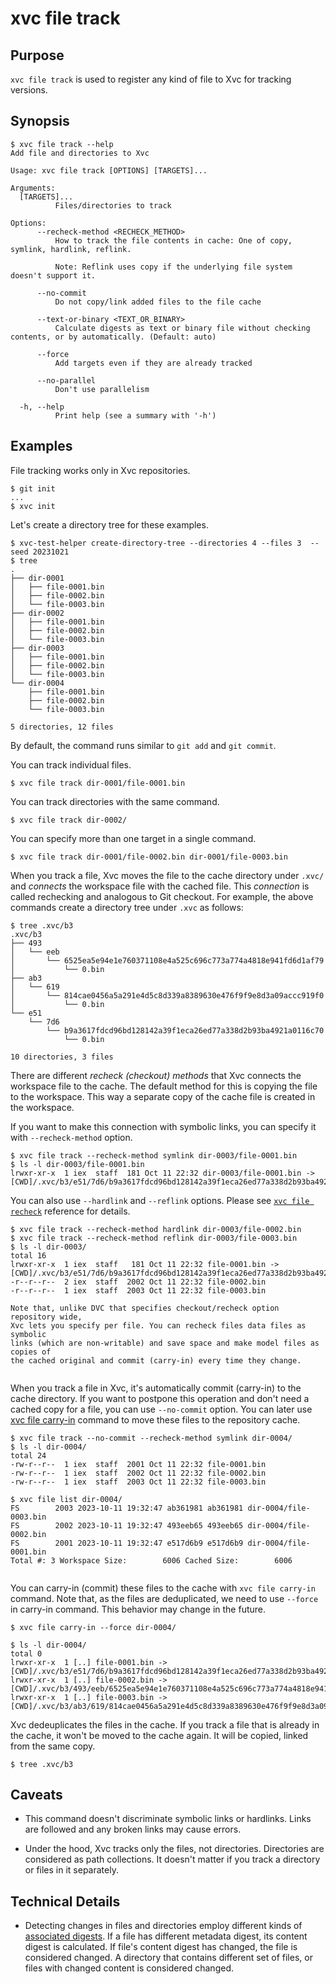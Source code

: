 # xvc file track

## Purpose

`xvc file track` is used to register any kind of file to Xvc for tracking versions.

## Synopsis 

```console
$ xvc file track --help
Add file and directories to Xvc

Usage: xvc file track [OPTIONS] [TARGETS]...

Arguments:
  [TARGETS]...
          Files/directories to track

Options:
      --recheck-method <RECHECK_METHOD>
          How to track the file contents in cache: One of copy, symlink, hardlink, reflink.
          
          Note: Reflink uses copy if the underlying file system doesn't support it.

      --no-commit
          Do not copy/link added files to the file cache

      --text-or-binary <TEXT_OR_BINARY>
          Calculate digests as text or binary file without checking contents, or by automatically. (Default: auto)

      --force
          Add targets even if they are already tracked

      --no-parallel
          Don't use parallelism

  -h, --help
          Print help (see a summary with '-h')

```

## Examples


File tracking works only in Xvc repositories.

```console
$ git init
...
$ xvc init

```
Let's create a directory tree for these examples. 

```console
$ xvc-test-helper create-directory-tree --directories 4 --files 3  --seed 20231021
$ tree
.
├── dir-0001
│   ├── file-0001.bin
│   ├── file-0002.bin
│   └── file-0003.bin
├── dir-0002
│   ├── file-0001.bin
│   ├── file-0002.bin
│   └── file-0003.bin
├── dir-0003
│   ├── file-0001.bin
│   ├── file-0002.bin
│   └── file-0003.bin
└── dir-0004
    ├── file-0001.bin
    ├── file-0002.bin
    └── file-0003.bin

5 directories, 12 files

```

By default, the command runs similar to `git add` and `git commit`. 

You can track individual files.

```console
$ xvc file track dir-0001/file-0001.bin
```

You can track directories with the same command. 

```console
$ xvc file track dir-0002/
```

You can specify more than one target in a single command. 

```console
$ xvc file track dir-0001/file-0002.bin dir-0001/file-0003.bin
```

When you track a file, Xvc moves the file to the cache directory under `.xvc/`
and _connects_ the workspace file with the cached file. This _connection_ is
called rechecking and analogous to Git checkout. For example, the above
commands create a directory tree under `.xvc` as follows: 

```console
$ tree .xvc/b3
.xvc/b3
├── 493
│   └── eeb
│       └── 6525ea5e94e1e760371108e4a525c696c773a774a4818e941fd6d1af79
│           └── 0.bin
├── ab3
│   └── 619
│       └── 814cae0456a5a291e4d5c8d339a8389630e476f9f9e8d3a09accc919f0
│           └── 0.bin
└── e51
    └── 7d6
        └── b9a3617fdcd96bd128142a39f1eca26ed77a338d2b93ba4921a0116c70
            └── 0.bin

10 directories, 3 files

```

There are different _recheck (checkout) methods_ that Xvc connects the
workspace file to the cache. The default method for this is copying the file to
the workspace. This way a separate copy of the cache file is created in the workspace. 

If you want to make this connection with symbolic links, you can specify it with `--recheck-method` option. 

```console
$ xvc file track --recheck-method symlink dir-0003/file-0001.bin
$ ls -l dir-0003/file-0001.bin
lrwxr-xr-x  1 iex  staff  181 Oct 11 22:32 dir-0003/file-0001.bin -> [CWD]/.xvc/b3/e51/7d6/b9a3617fdcd96bd128142a39f1eca26ed77a338d2b93ba4921a0116c70/0.bin

```

You can also use `--hardlink` and `--reflink` options. Please see [`xvc file recheck`](/ref/xvc-file-recheck/) reference for details.  

```console
$ xvc file track --recheck-method hardlink dir-0003/file-0002.bin
$ xvc file track --recheck-method reflink dir-0003/file-0003.bin
$ ls -l dir-0003/
total 16
lrwxr-xr-x  1 iex  staff   181 Oct 11 22:32 file-0001.bin -> [CWD]/.xvc/b3/e51/7d6/b9a3617fdcd96bd128142a39f1eca26ed77a338d2b93ba4921a0116c70/0.bin
-r--r--r--  2 iex  staff  2002 Oct 11 22:32 file-0002.bin
-r--r--r--  1 iex  staff  2003 Oct 11 22:32 file-0003.bin

```


```admonish info
Note that, unlike DVC that specifies checkout/recheck option repository wide,
Xvc lets you specify per file. You can recheck files data files as symbolic
links (which are non-writable) and save space and make model files as copies of
the cached original and commit (carry-in) every time they change.


```

When you track a file in Xvc, it's automatically commit (carry-in) to the cache
directory. If you want to postpone this operation and don't need a cached copy
for a file, you can use `--no-commit` option. You can later use [xvc file
carry-in](/ref/xvc-file-carry-in) command to move these files to the repository
cache.  

```console
$ xvc file track --no-commit --recheck-method symlink dir-0004/
$ ls -l dir-0004/
total 24
-rw-r--r--  1 iex  staff  2001 Oct 11 22:32 file-0001.bin
-rw-r--r--  1 iex  staff  2002 Oct 11 22:32 file-0002.bin
-rw-r--r--  1 iex  staff  2003 Oct 11 22:32 file-0003.bin

$ xvc file list dir-0004/
FS        2003 2023-10-11 19:32:47 ab361981 ab361981 dir-0004/file-0003.bin
FS        2002 2023-10-11 19:32:47 493eeb65 493eeb65 dir-0004/file-0002.bin
FS        2001 2023-10-11 19:32:47 e517d6b9 e517d6b9 dir-0004/file-0001.bin
Total #: 3 Workspace Size:        6006 Cached Size:        6006


```
You can carry-in (commit) these files to the cache with `xvc file carry-in`
command. Note that, as the files are deduplicated, we need to use `--force` in
carry-in command. This behavior may change in the future.


```console
$ xvc file carry-in --force dir-0004/

$ ls -l dir-0004/
total 0
lrwxr-xr-x  1 [..] file-0001.bin -> [CWD]/.xvc/b3/e51/7d6/b9a3617fdcd96bd128142a39f1eca26ed77a338d2b93ba4921a0116c70/0.bin
lrwxr-xr-x  1 [..] file-0002.bin -> [CWD]/.xvc/b3/493/eeb/6525ea5e94e1e760371108e4a525c696c773a774a4818e941fd6d1af79/0.bin
lrwxr-xr-x  1 [..] file-0003.bin -> [CWD]/.xvc/b3/ab3/619/814cae0456a5a291e4d5c8d339a8389630e476f9f9e8d3a09accc919f0/0.bin

```

Xvc dedeuplicates the files in the cache. If you track a file that is already
in the cache, it won't be moved to the cache again. It will be copied, linked
from the same copy. 

```console
$ tree .xvc/b3
```


## Caveats

- This command doesn't discriminate symbolic links or hardlinks. 
Links are followed and any broken links may cause errors. 

- Under the hood, Xvc tracks only the files, not directories. 
Directories are considered as path collections.
It doesn't matter if you track a directory or files in it separately.

## Technical Details

- Detecting changes in files and directories employ different kinds of [associated digests](/concepts/associated-digest.md).
If a file has different metadata digest, its content digest is calculated.
If file's content digest has changed, the file is considered changed.
A directory that contains different set of files, or files with changed content is considered changed.



